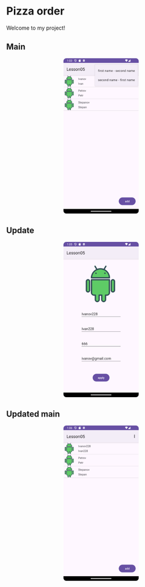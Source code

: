 # Pizza order

Welcome to my project!

## Main
<div align="center">
    <img src="https://github.com/zxuown/Contact-LIst/blob/master/MainPage.png" alt="Main" width="200"/>
</div>

## Update
<div align="center">
    <img src="https://github.com/zxuown/Contact-LIst/blob/master/UpdatePage.png" alt="Main" width="200"/>
</div>

## Updated main
<div align="center">
    <img src="https://github.com/zxuown/Contact-LIst/blob/master/UpdatedMainPage.png" alt="Main" width="200"/>
</div>
